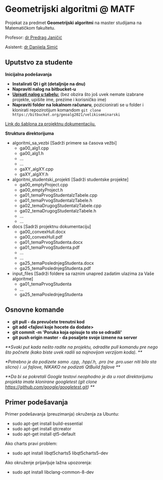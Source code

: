 # Geometrijski algoritmi @ MATF

Projekat za predmet **Geometrijski algoritmi** na master studijama na Matematičkom fakultetu.

Profesor: [dr Predrag Janičić](www.matf.bg.ac.rs/~janicic)

Asistent: [dr Danijela Simić](www.matf.bg.ac.rs/~danijela)


## Uputstvo za studente

**Inicijalna podešavanja**

   * **Instalirati Qt i git (detaljnije na dnu)**
   * **Napraviti nalog na bitbucket-u**
   * **[Upisati nalog u tabelu:](https://docs.google.com/spreadsheets/d/1S-QJQNRnt59KoZLHLpdVfhZbjv8NLtsucuAXb112wHg/edit?usp=sharing)** (bez obzira što još uvek nemate izabrane projekte, upišite ime, prezime i korisničko ime)
   * **Napraviti folder na lokalnom računaru**, pozicionirati se u folder i klonirati repozirotijum komandom ```git clone https://bitbucket.org/geoalg2021/velikiseminarski```

[Link do šablona za projektnu dokumentaciju.](https://docs.google.com/document/d/1m8cPjdLozvlJ_rWD65epozbCq894KYWkZ6jXciUtN38/edit?usp=sharing)

**Struktura direktorijuma**

   * algoritmi_sa_vezbi [Sadrži primere sa časova vežbi]
      * ga00_alg1.cpp
      *  ga00_alg1.h
      *  ...
      *  ...
      *  gaXY_algXY.cpp
      *  gaXY_algXY.h
   * algoritmi_studentski_projekti [Sadrži studentske projekte]
      *  ga00_emptyProject.cpp
      *  ga00_emptyProject.h
      *  ga01_temaPrvogStudentaIzTabele.cpp
      *  ga01_temaPrvogStudentaIzTabele.h
      *  ga02_temaDrugogStudentaIzTabele.cpp
      *  ga02_temaDrugogStudentaIzTabele.h
      *  ...
      *  ...
   * docs [Sadrži projektnu dokumentaciju]
      *  ga00_convexHull.docx
      *  ga00_convexHull.pdf
      *  ga01_temaPrvogStudenta.docx
      *  ga01_temaPrvogStudenta.pdf
      *  ...
      *  ...
      *  ga25_temaPoslednjegStudenta.docx
      *  ga25_temaPoslednjegStudenta.pdf
   * input_files [Sadrži foldere sa raznim unapred zadatim ulazima za Vaše algoritme]
      *  ga01_temaPrvogStudenta
      *  ...
      *  ga25_temaPoslednjegStudenta

## Osnovne komande

   * **git pull - da prevučete trenutni kod**
   * **git add \<fajlovi koje hocete da dodate>**
   * **git commit -m 'Poruka koja opisuje to sto se odradili'**
   * **git push origin master - da posaljete svoje izmene na server**

_**Svaki put kada nešto radite na projektu, odradite pull komandu pre nego što počnete (kako biste uvek radili sa najnovijom verzijom koda). **_

_**Potrebno je da podizete samo .cpp, .hpp/.h, .pro (ne .pro.user* niti bilo sta slicno) i .ui fajlove, NIKAKO ne podizati QtBuild fajlove **_

_**Da bi se pokretali Google testovi neophodno je da u root direktorijumu projekta imate klonirane googletest (git clone https://github.com/google/googletest.git) **_

## Primer podešavanja

Primer podešavanja (preuzimanja) okruženja za Ubuntu:
* sudo apt-get install build-essential
* sudo apt-get install qtcreator
* sudo apt-get install qt5-default

Ako charts pravi problem:
* sudo apt install libqt5charts5 libqt5charts5-dev

Ako okruženje prijavljuje lažna upozorenja:
* sudo apt install libclang-common-8-dev

